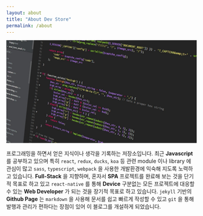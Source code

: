 ```yaml
---
layout: about
title: "About Dev Store"
permalink: /about
---
```


![about](/assets/img/about.jpg)

프로그래밍을 하면서 얻은 지식이나 생각을 기록하는 저장소입니다. 최근 **Javascript** 를 공부하고 있으며 특히 `react`, `redux`, `ducks`, `koa` 등 관련 module 이나 library 에 관심이 많고 `sass`, `typescript`, `webpack` 을 사용한 개발환경에 익숙해 지도록 노력하고 있습니다. **Full-Stack** 을 지향하며, 혼자서 **SPA** 프로젝트를 완료해 보는 것을 단기적 목표로 하고 있고 `react-native` 를 통해 **Device** 구분없는 모든 프로젝트에 대응할 수 있는 **Web Developer** 가 되는 것을 장기적 목표로 하고 있습니다. `jekyll` 기반의 **Github Page** 는 `markdown` 을 사용해 문서를 쉽고 빠르게 작성할 수 있고 `git` 을 통해 발행과 관리가 편하다는 장점이 있어 이 블로그를 개설하게 되었습니다.